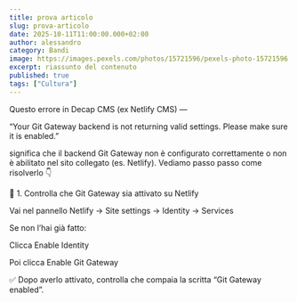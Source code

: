 ```yaml
---
title: prova articolo
slug: prova-articolo
date: 2025-10-11T11:00:00.000+02:00
author: alessandro
category: Bandi
image: https://images.pexels.com/photos/15721596/pexels-photo-15721596.jpeg
excerpt: riassunto del contenuto
published: true
tags: ["Cultura"]
---
```


Questo errore in Decap CMS (ex Netlify CMS) —

“Your Git Gateway backend is not returning valid settings. Please make sure it is enabled.”

significa che il backend Git Gateway non è configurato correttamente o non è abilitato nel sito collegato (es. Netlify).
Vediamo passo passo come risolverlo 👇

🧩 1. Controlla che Git Gateway sia attivato su Netlify

Vai nel pannello Netlify → Site settings → Identity → Services

Se non l’hai già fatto:

Clicca Enable Identity

Poi clicca Enable Git Gateway

✅ Dopo averlo attivato, controlla che compaia la scritta “Git Gateway enabled”.
